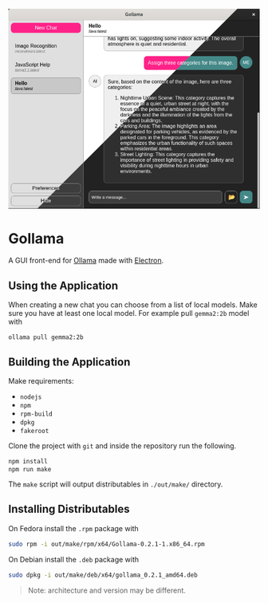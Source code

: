 ![Screenshot](./screenshot.png)

# Gollama

A GUI front-end for [Ollama](https://ollama.com) made with
[Electron](https://www.electronjs.org).

## Using the Application

When creating a new chat you can choose from a list of local models. Make sure
you have at least one local model. For example pull `gemma2:2b` model with

```
ollama pull gemma2:2b
```

## Building the Application

Make requirements:

- `nodejs`
- `npm`
- `rpm-build`
- `dpkg`
- `fakeroot`

Clone the project with `git` and inside the repository run the following.

```
npm install
npm run make
```

The `make` script will output distributables in `./out/make/` directory.

## Installing Distributables

On Fedora install the `.rpm` package with

```bash
sudo rpm -i out/make/rpm/x64/Gollama-0.2.1-1.x86_64.rpm
```

On Debian install the `.deb` package with

```bash
sudo dpkg -i out/make/deb/x64/gollama_0.2.1_amd64.deb
```

> Note: architecture and version may be different.
